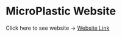 # MicroPlastic Website 

<p>Click here to see website -> <a href='https://abbatek-group.github.io/Microplastic-Project-Website/'>Website Link</a></p>
